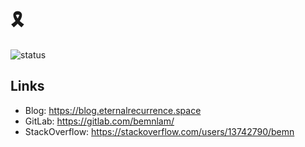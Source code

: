 <!--
**bemnlam/bemnlam** is a ✨ _special_ ✨ repository because its `README.md` (this file) appears on your GitHub profile.

Here are some ideas to get you started:

- 🔭 I’m currently working on ...
- 🌱 I’m currently learning ...
- 👯 I’m looking to collaborate on ...
- 🤔 I’m looking for help with ...
- 💬 Ask me about ...
- 📫 How to reach me: ...
- 😄 Pronouns: ...
- ⚡ Fun fact: ...
-->

# 🎗

![status](https://github.com/bemnlam/bemnlam.github.io/actions/workflows/gh-pages.yml/badge.svg?branch=master)

## Links

- Blog: https://blog.eternalrecurrence.space
- GitLab: https://gitlab.com/bemnlam/
- StackOverflow: https://stackoverflow.com/users/13742790/bemn
